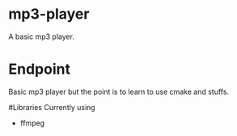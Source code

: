 # mp3-player
A basic mp3 player.

# Endpoint
Basic mp3 player but the point is to learn to use cmake and stuffs.

#Libraries
Currently using
- ffmpeg